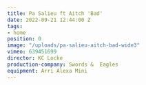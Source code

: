 ```yaml
---
title: Pa Salieu ft Aitch 'Bad'
date: 2022-09-21 12:44:00 Z
tags:
- home
position: 0
image: "/uploads/pa-salieu-aitch-bad-wide3"
vimeo: 639451699
director: KC Locke
production-company: Swords &  Eagles
equipment: Arri Alexa Mini
---
```


